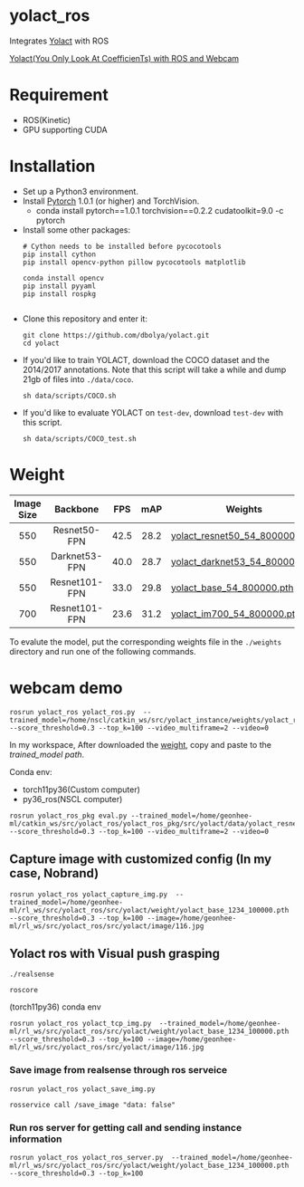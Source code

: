 # yolact_ros

Integrates [Yolact](https://github.com/dbolya/yolact) with ROS

[Yolact(You Only Look At CoefficienTs) with ROS and Webcam](https://www.youtube.com/watch?v=Qn949mpmndI&feature=youtu.be)

# Requirement 

* ROS(Kinetic)
* GPU supporting CUDA

# Installation
 - Set up a Python3 environment.
 - Install [Pytorch](http://pytorch.org/) 1.0.1 (or higher) and TorchVision.
   - conda install pytorch==1.0.1 torchvision==0.2.2 cudatoolkit=9.0 -c pytorch
 - Install some other packages:
   ```Shell
   # Cython needs to be installed before pycocotools
   pip install cython
   pip install opencv-python pillow pycocotools matplotlib 
   
   conda install opencv
   pip install pyyaml
   pip install rospkg

   
   ```
 - Clone this repository and enter it:
   ```Shell
   git clone https://github.com/dbolya/yolact.git
   cd yolact
   ```
 - If you'd like to train YOLACT, download the COCO dataset and the 2014/2017 annotations. Note that this script will take a while and dump 21gb of files into `./data/coco`.
   ```Shell
   sh data/scripts/COCO.sh
   ```
 - If you'd like to evaluate YOLACT on `test-dev`, download `test-dev` with this script.
   ```Shell
   sh data/scripts/COCO_test.sh
   ```


# Weight 
| Image Size | Backbone      | FPS  | mAP  | Weights                                                                                                              |  |
|:----------:|:-------------:|:----:|:----:|----------------------------------------------------------------------------------------------------------------------|--------|
| 550        | Resnet50-FPN  | 42.5 | 28.2 | [yolact_resnet50_54_800000.pth](https://drive.google.com/file/d/1yp7ZbbDwvMiFJEq4ptVKTYTI2VeRDXl0/view?usp=sharing)  | [Mirror](https://ucdavis365-my.sharepoint.com/:u:/g/personal/yongjaelee_ucdavis_edu/EUVpxoSXaqNIlssoLKOEoCcB1m0RpzGq_Khp5n1VX3zcUw) |
| 550        | Darknet53-FPN | 40.0 | 28.7 | [yolact_darknet53_54_800000.pth](https://drive.google.com/file/d/1dukLrTzZQEuhzitGkHaGjphlmRJOjVnP/view?usp=sharing) | [Mirror](https://ucdavis365-my.sharepoint.com/:u:/g/personal/yongjaelee_ucdavis_edu/ERrao26c8llJn25dIyZPhwMBxUp2GdZTKIMUQA3t0djHLw)
| 550        | Resnet101-FPN | 33.0 | 29.8 | [yolact_base_54_800000.pth](https://drive.google.com/file/d/1UYy3dMapbH1BnmtZU4WH1zbYgOzzHHf_/view?usp=sharing)      | [Mirror](https://ucdavis365-my.sharepoint.com/:u:/g/personal/yongjaelee_ucdavis_edu/EYRWxBEoKU9DiblrWx2M89MBGFkVVB_drlRd_v5sdT3Hgg)
| 700        | Resnet101-FPN | 23.6 | 31.2 | [yolact_im700_54_800000.pth](https://drive.google.com/file/d/1lE4Lz5p25teiXV-6HdTiOJSnS7u7GBzg/view?usp=sharing)     | [Mirror](https://ucdavis365-my.sharepoint.com/:u:/g/personal/yongjaelee_ucdavis_edu/Eagg5RSc5hFEhp7sPtvLNyoBjhlf2feog7t8OQzHKKphjw)

To evalute the model, put the corresponding weights file in the `./weights` directory and run one of the following commands.

# webcam demo

```
rosrun yolact_ros yolact_ros.py  --trained_model=/home/nscl/catkin_ws/src/yolact_instance/weights/yolact_resnet50_54_800000.pth  --score_threshold=0.3 --top_k=100 --video_multiframe=2 --video=0

```

In my workspace, After downloaded the [weight](https://drive.google.com/file/d/1yp7ZbbDwvMiFJEq4ptVKTYTI2VeRDXl0/view?usp=sharing), copy and paste to the _trained_model path_.

Conda env: 
- torch11py36(Custom computer)
- py36_ros(NSCL computer)

```
rosrun yolact_ros_pkg eval.py --trained_model=/home/geonhee-ml/catkin_ws/src/yolact_ros/yolact_ros_pkg/src/yolact/data/yolact_resnet50_54_800000.pth --score_threshold=0.3 --top_k=100 --video_multiframe=2 --video=0
```


## Capture image with customized config (In my case, Nobrand)
```
rosrun yolact_ros yolact_capture_img.py  --trained_model=/home/geonhee-ml/rl_ws/src/yolact_ros/src/yolact/weight/yolact_base_1234_100000.pth  --score_threshold=0.3 --top_k=100 --image=/home/geonhee-ml/rl_ws/src/yolact_ros/src/yolact/image/116.jpg
```



## Yolact ros with Visual push grasping
```
./realsense
```

```
roscore
```

(torch11py36) conda env
```
rosrun yolact_ros yolact_tcp_img.py  --trained_model=/home/geonhee-ml/rl_ws/src/yolact_ros/src/yolact/weight/yolact_base_1234_100000.pth  --score_threshold=0.3 --top_k=100 --image=/home/geonhee-ml/rl_ws/src/yolact_ros/src/yolact/image/116.jpg 

```

### Save image from realsense through ros serveice

```
rosrun yolact_ros yolact_save_img.py 
```

```
rosservice call /save_image "data: false" 
```

### Run ros server for getting call and sending instance information

```
rosrun yolact_ros yolact_ros_server.py  --trained_model=/home/geonhee-ml/rl_ws/src/yolact_ros/src/yolact/weight/yolact_base_1234_100000.pth  --score_threshold=0.3 --top_k=100 
```
